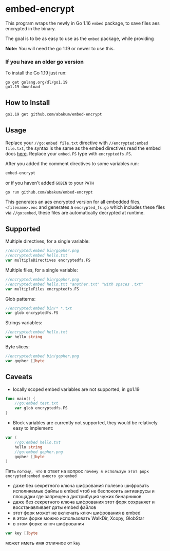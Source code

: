 # embed-encrypt 
This program wraps the newly in Go 1.16 `embed` package, to save files aes encrypted in the binary. 

The goal is to be as easy to use as the `embed` package, while providing 

**Note:** You will need the go 1.19 or newer to use this.

### If you have an older go version

To install the Go 1.19 just run:
```
go get golang.org/dl/go1.19
go1.19 download
```

## How to Install
```bash
go1.19 get github.com/abakum/embed-encrypt
```

## Usage

Replace your `//go:embed file.txt` directive  with `//encrypted:embed file.txt`,
the syntax is the same as the embed directives read the embed docs [here](https://pkg.go.dev/embed?utm_source=gopls#hdr-Directives). 
Replace your `embed.FS` type  with `encryptedfs.FS`.

After you added the comment directives to some variables run:
```bash
embed-encrypt
```
or if you haven't added `GOBIN` to your `PATH`

```bash
go run github.com/abakum/embed-encrypt
```

This generates an aes encrypted version for all embedded files, 
`<filename>.enc` and generates a `encrypted_fs.go` which includes these files via `//go:embed`, these files are automatically decrypted at runtime.

## Supported
Multiple directives, for a single variable:
```go
//encrypted:embed bin/gopher.png
//encrypted:embed hello.txt
var multipleDirectives encryptedfs.FS
```

Multiple files, for a single variable:
```go
//encrypted:embed bin/gopher.png
//encrypted:embed hello.txt "another.txt" "with spaces .txt"
var multipleFiles encryptedfs.FS
```

Glob patterns:
```go
//encrypted:embed bin/* *.txt
var glob encryptedfs.FS
```

Strings variables:
```go
//encrypted:embed hello.txt
var hello string
```

Byte slices:
```go
//encrypted:embed bin/gopher.png
var gopher []byte
```


## Caveats
- locally scoped embed variables are not supported, in go1.19

```go
func main() {
	//go:embed test.txt
    var glob encryptedfs.FS
}
```

- Block variables are currently not supported, they would be relatively easy to implement:
```go
var (
	//go:embed hello.txt
	hello string
	//go:embed gopher.png
	gopher []byte
)
```

Пять `потому, что` в ответ на вопрос `почему я использую этот форк encrypted:embed вместо go:embed`
 - даже без секретного ключа шифрования полезно шифровать исполняемые файлы в embed чтоб не беспокоить антивирусы и площадки где запрещена дистрибуция чужих бинарников
 - даже без секретного ключа шифрования этот форк сохраняет и восстанавливает даты embed файлов
 - этот форк может не включать ключ шифрования в embed
 - в этом форке можно использовать WalkDir, Xcopy, GlobStar
 - в этом форке ключ шифрования 
 ```go
 var key []byte
 ```
 может иметь имя отличное от `key`